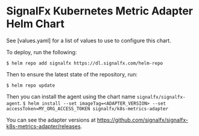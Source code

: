 # SignalFx Kubernetes Metric Adapter Helm Chart

See [values.yaml] for a list of values to use to configure this chart.

To deploy, run the following:

`$ helm repo add signalfx https://dl.signalfx.com/helm-repo`

Then to ensure the latest state of the repository, run:

`$ helm repo update`

Then you can install the agent using the chart name `signalfx/signalfx-agent`.
`$ helm install --set imageTag=<ADAPTER_VERSION> --set accessToken=MY_ORG_ACCESS_TOKEN signalfx/k8s-metrics-adapter`

You can see the adapter versions at
https://github.com/signalfx/signalfx-k8s-metrics-adapter/releases.

